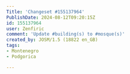 ```yaml
---
Title: 'Changeset #155137964'
PublishDate: 2024-08-12T09:20:15Z
id: 155137964
user: Zenfiric
comment: 'Update #building(s) to #mosque(s)'
created_by: JOSM/1.5 (18822 en_GB)
tags:
- Montenegro
- Podgorica

---
```

